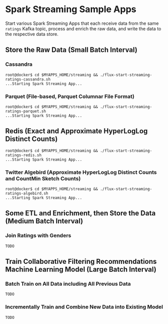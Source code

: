 # Spark Streaming Sample Apps
Start various Spark Streaming Apps that each receive data from the same `ratings` Kafka topic, process and enrich the raw data, and write the data to the respective data store.

## Store the Raw Data (Small Batch Interval)
### Cassandra
```
root@docker$ cd $MYAPPS_HOME/streaming && ./flux-start-streaming-ratings-cassandra.sh
...Starting Spark Streaming App...
```

### Parquet (File-based, Parquet Columnar File Format)
```
root@docker$ cd $MYAPPS_HOME/streaming && ./flux-start-streaming-ratings-parquet.sh
...Starting Spark Streaming App...
```

## Redis (Exact and Approximate HyperLogLog Distinct Counts) 
```
root@docker$ cd $MYAPPS_HOME/streaming && ./flux-start-streaming-ratings-redis.sh
...Starting Spark Streaming App...
```

### Twitter Algebird (Approximate HyperLogLog Distinct Counts and CountMin Sketch Counts) 
```
root@docker$ cd $MYAPPS_HOME/streaming && ./flux-start-streaming-ratings-algebird.sh
...Starting Spark Streaming App...
```

## Some ETL and Enrichment, then Store the Data (Medium Batch Interval)
### Join Ratings with Genders
```
TODO
```

## Train Collaborative Filtering Recommendations Machine Learning Model (Large Batch Interval)
### Batch Train on All Data including All Previous Data
```
TODO
```

### Incrementally Train and Combine New Data into Existing Model
```
TODO
```